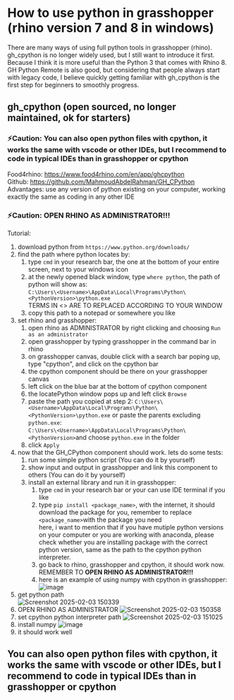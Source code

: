 # How to use python in grasshopper (rhino version 7 and 8 in windows)  
There are many ways of using full python tools in grasshopper (rhino). gh_cpython is no longer widely used, but I still want to introduce it first. Because I think it is more useful than the Python 3 that comes with Rhino 8. GH Python Remote is also good, but considering that people always start with legacy code, I believe quickly getting familiar with gh_cpython is the first step for beginners to smoothly progress.
## gh_cpython (open sourced, no longer maintained, ok for starters)
### ⚡Caution: You can also open python files with cpython, it works the same with vscode or other IDEs, but I recommend to code in typical IDEs than in grasshopper or cpython
Food4rhino: https://www.food4rhino.com/en/app/ghcpython  
Github: https://github.com/MahmoudAbdelRahman/GH_CPython  
Advantages: use any version of python existing on your computer, working exactly the same as coding in any other IDE  
### ⚡Caution: **OPEN RHINO AS ADMINISTRATOR!!!**  
Tutorial:
1. download python from `https://www.python.org/downloads/`
2. find the path where python locates by:
   1. type `cmd` in your research bar, the one at the bottom of your entire screen, next to your windows icon  
   2. at the newly opened black window, type `where python`, the path of python will show as:  
      `C:\Users\<Username>\AppData\Local\Programs\Python\<PythonVersion>\python.exe`  
      TERMS IN <> ARE TO REPLACED ACCORDING TO YOUR WINDOW
   3. copy this path to a notepad or somewhere you like
3. set rhino and grasshopper:
   1. open rhino as ADMINISTRATOR by right clicking and choosing `Run as an administrator`
   2. open grasshopper by typing grasshopper in the command bar in rhino
   3. on grasshopper canvas, double click with a search bar poping up, type "cpython", and click on the cpython bar
   4. the cpython component should be there on your grasshopper canvas
   5. left click on the blue bar at the bottom of cpython component
   6. the locatePython window pops up and left click `Browse`
   7. paste the path you copied at step 2:
       `C:\Users\<Username>\AppData\Local\Programs\Python\<PythonVersion>\python.exe`
       or paste the parents excluding `python.exe`:  
       `C:\Users\<Username>\AppData\Local\Programs\Python\<PythonVersion>`and choose `python.exe` in the folder
   8. click `Apply`
4. now that the GH_CPython component should work. lets do some tests:  
   1. run some simple python script (You can do it by yourself)
   2. show input and output in grasshopper and link this component to others (You can do it by yourself)
   3. install an external library and run it in grasshopper:
      1. type `cmd` in your research bar or your can use IDE terminal if you like
      2. type `pip install <package_name>`, with the internet, it should download the package for you, remember to replace `<package_name>`with the package you need  
         here, i want to mention that if you have mutiple python versions on your computer or you are working with anaconda, please check whether you are installing package with the correct python version, same as the path to the cpython python interpreter.
      4. go back to rhino, grasshopper and cpython, it should work now. REMEMBER TO **OPEN RHINO AS ADMINISTRATOR!!!**
      5. here is an example of using numpy with cpython in grasshopper:
      ![image](https://github.com/user-attachments/assets/f41026f6-d778-4f89-9e93-5267686d6612)  
1. get python path  
      ![Screenshot 2025-02-03 150339](https://github.com/user-attachments/assets/d259c688-88cd-41e1-b490-139d650b2b61)  
2. OPEN RHINO AS ADMINISTRATOR
      ![Screenshot 2025-02-03 150358](https://github.com/user-attachments/assets/1b3572d5-80db-4bec-9545-d2d11f87941f)
3. set cpython python interpreter path
      ![Screenshot 2025-02-03 151025](https://github.com/user-attachments/assets/95607462-f7e9-4a34-8cae-f79407b9407f)
4. install numpy
      ![image](https://github.com/user-attachments/assets/135b29e2-84e2-498f-9e85-9a59a59c3dd6)
5. it should work well
## You can also open python files with cpython, it works the same with vscode or other IDEs, but I recommend to code in typical IDEs than in grasshopper or cpython





      

